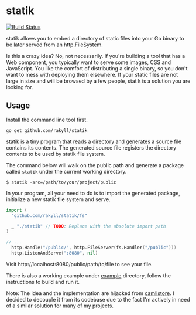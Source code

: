# statik

[![Build Status](https://travis-ci.org/rakyll/statik.svg?branch=master)](https://travis-ci.org/rakyll/statik)

statik allows you to embed a directory of static files into your Go binary to be later served from an http.FileSystem.

Is this a crazy idea? No, not necessarily. If you're building a tool that has a Web component, you typically want to serve some images, CSS and JavaScript. You like the comfort of distributing a single binary, so you don't want to mess with deploying them elsewhere. If your static files are not large in size and will be browsed by a few people, statik is a solution you are looking for.

## Usage

Install the command line tool first.

	go get github.com/rakyll/statik

statik is a tiny program that reads a directory and generates a source file contains its contents. The generated source file registers the directory contents to be used by statik file system.

The command below will walk on the public path and generate a package called `statik` under the current working directory.

    $ statik -src=/path/to/your/project/public

In your program, all your need to do is to import the generated package, initialize a new statik file system and serve.

~~~ go
import (
  "github.com/rakyll/statik/fs"

  _ "./statik" // TODO: Replace with the absolute import path
)

// ...
  http.Handle("/public/", http.FileServer(fs.Handler("/public")))
  http.ListenAndServe(":8080", nil)
~~~

Visit http://localhost:8080/public/path/to/file to see your file.

There is also a working example under [example](https://github.com/rakyll/statik/tree/master/example) directory, follow the instructions to build and run it.

Note: The idea and the implementation are hijacked from [camlistore](http://camlistore.org/). I decided to decouple it from its codebase due to the fact I'm actively in need of a similar solution for many of my projects.
